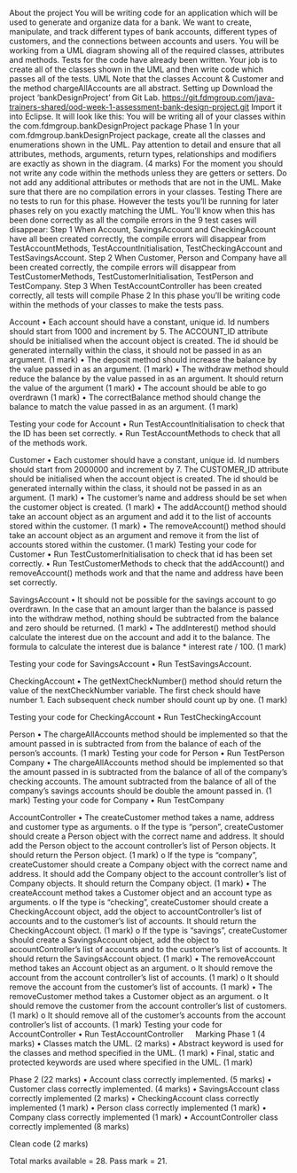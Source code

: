 About the project
You will be writing code for an application which will be used to generate and organize data for a bank. We want to create, manipulate, and track different types of bank accounts, different types of customers, and the connections between accounts and users. 
You will be working from a UML diagram showing all of the required classes, attributes and methods. Tests for the code have already been written. Your job is to create all of the classes shown in the UML and then write code which passes all of the tests.
UML
Note that the classes Account & Customer and the method chargeAllAccounts are all abstract.
Setting up
Download the project ‘bankDesignProject’ from Git Lab.
https://git.fdmgroup.com/java-trainers-shared/ood-week-1-assessment-bank-design-project.git
Import it into Eclipse. It will look like this:
You will be writing all of your classes within the com.fdmgroup.bankDesignProject package
Phase 1
In your com.fdmgroup.bankDesignProject package, create all the classes and enumerations shown in the UML. Pay attention to detail and ensure that all attributes, methods, arguments, return types, relationships and modifiers are exactly as shown in the diagram. (4 marks)
For the moment you should not write any code within the methods unless they are getters or setters.
Do not add any additional attributes or methods that are not in the UML.
Make sure that there are no compilation errors in your classes.
Testing
There are no tests to run for this phase. However the tests you’ll be running for later phases rely on you exactly matching the UML. You’ll know when this has been done correctly as all the compile errors in the 9 test cases will disappear:
Step 1
When Account, SavingsAccount and CheckingAccount have all been created correctly, the compile errors will disappear from TestAccountMethods, TestAccountInitialisation, TestCheckingAccount and TestSavingsAccount.
Step 2
When Customer, Person and Company have all been created correctly, the compile errors will disappear from TestCustomerMethods, TestCustomerInitialisation, TestPerson and TestCompany.
Step 3
When TestAccountController has been created correctly, all tests will compile
Phase 2 
In this phase you’ll be writing code within the methods of your classes to make the tests pass. 

Account
•	Each account should have a constant, unique id. Id numbers should start from 1000 and increment by 5. The ACCOUNT_ID attribute should be initialised when the account object is created. The id should be generated internally within the class, it should not be passed in as an argument. (1 mark)
•	The deposit method should increase the balance by the value passed in as an argument. (1 mark)
•	The withdraw method should reduce the balance by the value passed in as an argument. It should return the value of the argument (1 mark)
•	The account should be able to go overdrawn (1 mark)
•	The correctBalance method should change the balance to match the value passed in as an argument. (1 mark)

Testing your code for Account
•	Run TestAccountInitialisation to check that the ID has been set correctly.
•	Run TestAccountMethods to check that all of the methods work.

Customer
•	Each customer should have a constant, unique id. Id numbers should start from 2000000 and increment by 7. The CUSTOMER_ID attribute should be initialised when the account object is created. The id should be generated internally within the class, it should not be passed in as an argument. (1 mark)
•	The customer’s name and address should be set when the customer object is created. (1 mark)
•	The addAccount() method should take an account object as an argument and add it to the list of accounts stored within the customer. (1 mark)
•	The removeAccount() method should take an account object as an argument and remove it from the list of accounts stored within the customer. (1 mark)
Testing your code for Customer
•	Run TestCustomerInitialisation to check that id has been set correctly.
•	Run TestCustomerMethods to check that the addAccount() and removeAccount() methods work and that the name and address have been set correctly.

SavingsAccount
•	It should not be possible for the savings account to go overdrawn. In the case that an amount larger than the balance is passed into the withdraw method, nothing should be subtracted from the balance and zero should be returned. (1 mark)
•	The addInterest() method should calculate the interest due on the account and add it to the balance. The formula to calculate the interest due is balance * interest rate / 100. (1 mark)

Testing your code for SavingsAccount
•	Run TestSavingsAccount.

CheckingAccount
•	The getNextCheckNumber() method should return the value of the nextCheckNumber variable. The first check should have number 1. Each subsequent check number should count up by one. (1 mark)

Testing your code for CheckingAccount
•	Run TestCheckingAccount

Person
•	The chargeAllAccounts method should be implemented so that the amount passed in is subtracted from from the balance of each of the person’s accounts. (1 mark)
Testing your code for Person
•	Run TestPerson
Company
•	The chargeAllAccounts method should be implemented so that the amount passed in is subtracted from the balance of all of the company’s checking accounts. The amount subtracted from the balance of all of the company’s savings accounts should be double the amount passed in. (1 mark)
Testing your code for Company
•	Run TestCompany 

AccountController
•	The createCustomer method takes a name, address and customer type as arguments. 
o	If the type is “person”, createCustomer should create a Person object with the correct name and address. It should add the Person object to the account controller’s list of Person objects. It should return the Person object. (1 mark)
o	If the type is “company”, createCustomer should create a Company object with the correct name and address. It should add the Company object to the account controller’s list of Company objects. It should return the Company object. (1 mark)
•	The createAccount method takes a Customer object and an account type as arguments.
o	If the type is “checking”, createCustomer should create a CheckingAccount object, add the object to accountController’s list of accounts and to the customer’s list of accounts. It should return the CheckingAccount object. (1 mark)
o	If the type is “savings”, createCustomer should create a SavingsAccount object, add the object to accountController’s list of accounts and to the customer’s list of accounts. It should return the SavingsAccount object. (1 mark)
•	The removeAccount method takes an Account object as an argument. 
o	It should remove the account from the account controller’s list of accounts. (1 mark)
o	It should remove the account from the customer’s list of accounts. (1 mark)
•	The removeCustomer method takes a Customer object as an argument.
o	It should remove the customer from the account controller’s list of customers. (1 mark)
o	It should remove all of the customer’s accounts from the account controller’s list of accounts. (1 mark)
Testing your code for AccountController
•	Run TestAccountController
 
Marking
Phase 1	(4 marks)
•	Classes match the UML. (2 marks)
•	Abstract keyword is used for the classes and method specified in the UML. (1 mark)
•	Final, static and protected keywords are used where specified in the UML. (1 mark)

Phase 2	(22 marks)
•	Account class correctly implemented. (5 marks)
•	Customer class correctly implemented. (4 marks)
•	SavingsAccount class correctly implemented (2 marks)
•	CheckingAccount class correctly implemented (1 mark)
•	Person class correctly implemented (1 mark)
•	Company class correctly implemented (1 mark)
•	AccountController class correctly implemented (8 marks)

Clean code 	(2 marks)

Total marks available = 28. 
Pass mark = 21.

